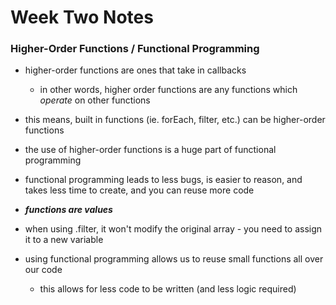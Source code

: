 # Week Two Notes

### Higher-Order Functions / Functional Programming

* higher-order functions are ones that take in callbacks
  * in other words, higher order functions are any functions which *operate* on other functions
* this means, built in functions (ie. forEach, filter, etc.) can be higher-order functions

* the use of higher-order functions is a huge part of functional programming
* functional programming leads to less bugs, is easier to reason, and takes less time to create, and you can reuse more code

* **_*functions are values*_**
* when using .filter, it won't modify the original array - you need to assign it to a new variable
* using functional programming allows us to reuse small functions all over our code
  * this allows for less code to be written (and less logic required)
